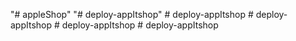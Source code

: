 "# appleShop" 
"# deploy-appItshop" 
#   d e p l o y - a p p I t s h o p  
 #   d e p l o y - a p p I t s h o p  
 #   d e p l o y - a p p I t s h o p  
 #   d e p l o y - a p p I t s h o p  
 